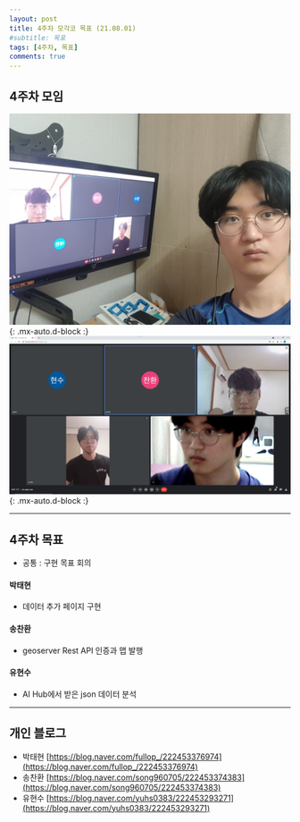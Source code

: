 ```yaml
---
layout: post
title: 4주차 모각코 목표 (21.08.01)
#subtitle: 목표
tags: [4주차, 목표]
comments: true
---
```

## 4주차 모임

![meet](/assets/img/week4meet.jpg){: .mx-auto.d-block :}
![meet](/assets/img/week4.png){: .mx-auto.d-block :}

---

## 4주차 목표
- 공통 : 구현 목표 회의


#### 박태현
- 데이터 추가 페이지 구현

#### 송찬환
- geoserver Rest API 인증과 맵 발행


#### 유현수
- AI Hub에서 받은 json 데이터 분석

---

## 개인 블로그

- 박태현 [https://blog.naver.com/fullop_/222453376974](https://blog.naver.com/fullop_/222453376974)
- 송찬환 [https://blog.naver.com/song960705/222453374383](https://blog.naver.com/song960705/222453374383)
- 유현수 [https://blog.naver.com/yuhs0383/222453293271](https://blog.naver.com/yuhs0383/222453293271)